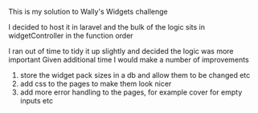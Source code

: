 This is my solution to Wally's Widgets challenge

I decided to host it in laravel and the bulk of the logic sits in widgetController in the function order

I ran out of time to tidy it up slightly and decided the logic was more important
Given additional time I would make a number of improvements

1) store the widget pack sizes in a db and allow them to be changed etc
2) add css to the pages to make them look nicer
3) add more error handling to the pages, for example cover for empty inputs etc
